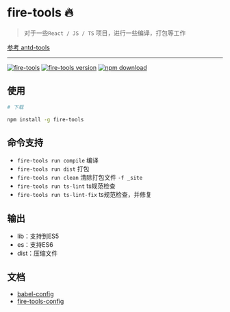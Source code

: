 # fire-tools 🔥

> 对于一些`React / JS / TS` 项目，进行一些编译，打包等工作

[参考 antd-tools](https://github.com/ant-design/antd-tools)

---

[![fire-tools][fire-tools-img]][fire-tools-url]
[![fire-tools version][npm-img]][npm-url]
[![npm download][download-img]][download-url]

[fire-tools-url]: https://github.com/FireLeafone/fire-tools
[fire-tools-img]: https://img.shields.io/badge/fire--tools-img-green
[npm-url]: https://www.npmjs.com/package/fire-tools
[npm-img]: https://img.shields.io/npm/v/fire-tools.svg
[download-url]: https://www.npmjs.com/package/fire-tools
[download-img]: https://img.shields.io/npm/dm/fire-tools.svg

## 使用

```sh
# 下载

npm install -g fire-tools
```

## 命令支持

- `fire-tools run compile` 编译
- `fire-tools run dist` 打包
- `fire-tools run clean` 清除打包文件 `-f _site`
- `fire-tools run ts-lint` ts规范检查
- `fire-tools run ts-lint-fix` ts规范检查，并修复

## 输出

- lib：支持到ES5
- es：支持ES6
- dist：压缩文件

## 文档

- [babel-config](./docs/babelConfig.md)
- [fire-tools-config](./docs/fireToolsConfig.md)
